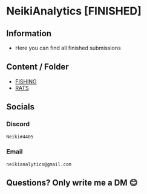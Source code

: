 # NeikiAnalytics [FINISHED]

## Information
- Here you can find all finished submissions

## Content / Folder

- [FISHING](https://github.com/NeikiDev/NeikiAnalytics/tree/main/finished/fishing)
- [RATS](https://github.com/NeikiDev/NeikiAnalytics/tree/main/finished/rats)

## Socials

### Discord
```
Neiki#4405 
```

### Email
```
neikianalytics@gmail.com 
```

## Questions? Only write me a DM 😊